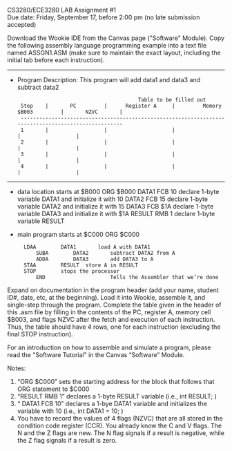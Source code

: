 CS3280/ECE3280
LAB Assignment #1			
Due date: Friday, September 17, before 2:00 pm (no late submission accepted)

Download the Wookie IDE from the Canvas page ("Software" Module). Copy the following assembly language programming example into a text file named ASSGN1.ASM (make sure to maintain the exact layout, including the initial tab before each instruction).


********************************************

* Program Description: This program will add data1 and data3 and subtract data2 


                                             Table to be filled out
       Step    |       PC         |      Register A     |         Memory $B003         |       NZVC       |
       ----------------------------------------------------------------------------------------------------
       1       |                  |                     |                              |                  |
       2       |                  |                     |                              |                  |
       3       |                  |                     |                              |                  |
       4       |                  |                     |                              |                  |

********************************************
* data location starts at $B000
		ORG		$B000
DATA1	FCB     	10		declare 1-byte variable DATA1 and initialize it with 10
DATA2	FCB     	15		declare 1-byte variable DATA2 and initialize it with 15
DATA3	FCB     	$1A		declare 1-byte variable DATA3 and initialize it with $1A
RESULT	RMB     	1     		declare 1-byte variable RESULT

* main program starts at $C000
       		ORG     	$C000

		LDAA    	DATA1   	load A with DATA1
       		SUBA    	DATA2   	subtract DATA2 from A
       		ADDA    	DATA3   	add DATA3 to A
 		STAA    	RESULT	store A in RESULT
   		STOP		stops the processor
       	 	END                    	Tells the Assembler that we’re done

 
Expand on documentation in the program header (add your name, student ID#, date, etc, at the beginning). Load it into Wookie, assemble it, and single-step through the program. Complete the table given in the header of this .asm file by filling in the contents of the PC, register A, memory cell $B003, and flags NZVC after the fetch and execution of each instruction. Thus, the table should have 4 rows, one for each instruction (excluding the final STOP instruction). 

For an introduction on how to assemble and simulate a program, please read the "Software Tutorial" in the Canvas “Software” Module.

Notes: 
1.	“ORG $C000” sets the starting address for the block that follows that ORG statement to $C000
2.	“RESULT RMB 1” declares a 1-byte RESULT variable (i.e., int RESULT; )
3.	“ DATA1 FCB 10” declares a 1-bye DATA1 variable and initializes the variable with 10  (i.e., int DATA1 = 10; )
4.	You have to record the values of 4 flags (NZVC) that are all stored in the condition code register (CCR). You already know the C and V flags. The N and the Z flags are new. The N flag signals if a result is negative, while the Z flag signals if a result is zero. 
